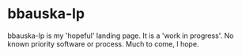 # bbauska-lp
bbauska-lp is my 'hopeful' landing page.  It is a 'work in progress'.  No known priority software or process.  Much to come, I hope.
